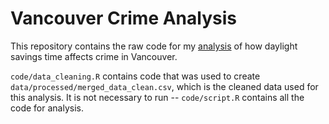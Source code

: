 # Vancouver Crime Analysis

This repository contains the raw code for my [analysis](https://topologicaldonut.github.io/posts/Vancouver_DST/) of how daylight savings time affects crime in Vancouver. 

`code/data_cleaning.R` contains code that was used to create `data/processed/merged_data_clean.csv`, which is the cleaned data used for this analysis. It is not necessary to run -- `code/script.R` contains all the code for analysis.
